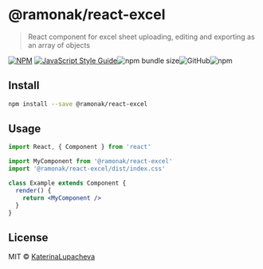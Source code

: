 # @ramonak/react-excel

> React component for excel sheet uploading, editing and exporting as an array of objects

[![NPM](https://img.shields.io/npm/v/@ramonak/react-excel.svg)](https://www.npmjs.com/package/@ramonak/react-excel) [![JavaScript Style Guide](https://img.shields.io/badge/code_style-standard-brightgreen.svg)](https://standardjs.com)![npm bundle size](https://img.shields.io/bundlephobia/min/@ramonak/react-excel)![GitHub](https://img.shields.io/github/license/katerinalupacheva/react-excel)![npm](https://img.shields.io/npm/dw/@ramonak/react-excel)

## Install

```bash
npm install --save @ramonak/react-excel
```

## Usage

```jsx
import React, { Component } from 'react'

import MyComponent from '@ramonak/react-excel'
import '@ramonak/react-excel/dist/index.css'

class Example extends Component {
  render() {
    return <MyComponent />
  }
}
```

## License

MIT © [KaterinaLupacheva](https://github.com/KaterinaLupacheva)
